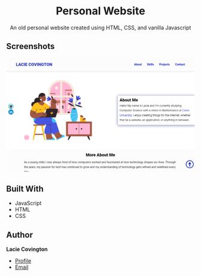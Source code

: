 <h1 align="center">Personal Website</h1>

<p align="center"> An old personal website created using HTML, CSS, and vanilla Javascript</p>

## Screenshots

![](/screenshot.png)

## Built With

- JavaScript
- HTML
- CSS

## Author

**Lacie Covington**

- [Profile](https://www.linkedin.com/in/lccov/)
- [Email](mailto:lacie.covington@gmail.com?subject=Hi "Hi!")
